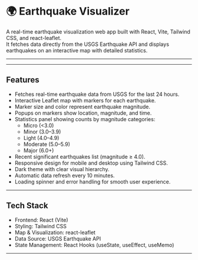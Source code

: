 # 🌍 Earthquake Visualizer

A real-time earthquake visualization web app built with React, Vite, Tailwind CSS, and react-leaflet.  
It fetches data directly from the USGS Earthquake API and displays earthquakes on an interactive map with detailed statistics.

---

---

## Features

- Fetches real-time earthquake data from USGS for the last 24 hours.
- Interactive Leaflet map with markers for each earthquake.
- Marker size and color represent earthquake magnitude.
- Popups on markers show location, magnitude, and time.
- Statistics panel showing counts by magnitude categories:
  - Micro (<3.0)
  - Minor (3.0–3.9)
  - Light (4.0–4.9)
  - Moderate (5.0–5.9)
  - Major (6.0+)
- Recent significant earthquakes list (magnitude ≥ 4.0).
- Responsive design for mobile and desktop using Tailwind CSS.
- Dark theme with clear visual hierarchy.
- Automatic data refresh every 10 minutes.
- Loading spinner and error handling for smooth user experience.

---

## Tech Stack

- Frontend: React (Vite)
- Styling: Tailwind CSS
- Map & Visualization: react-leaflet
- Data Source: USGS Earthquake API
- State Management: React Hooks (useState, useEffect, useMemo)

---

